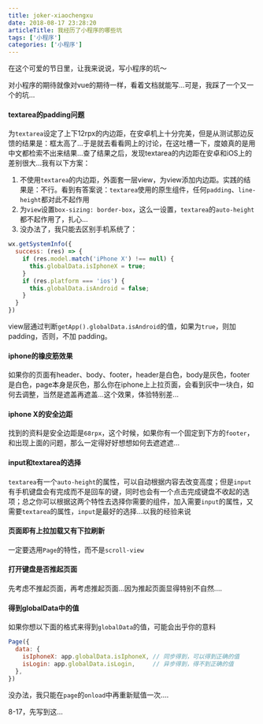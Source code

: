 ```yaml
---
title: joker-xiaochengxu
date: 2018-08-17 23:28:20
articleTitle: 我经历了小程序的哪些坑
tags: ['小程序']
categories: ['小程序']
---
```


在这个可爱的节日里，让我来说说，写小程序的坑～

对小程序的期待就像对vue的期待一样，看着文档就能写...可是，我踩了一个又一个的坑...

#### textarea的padding问题
为`textarea`设定了上下12rpx的内边距，在安卓机上十分完美，但是从测试那边反馈的结果是：框太高了...于是就去看看网上的讨论，在这吐槽一下，度娘真的是用中文都检索不出来结果...查了结果之后，发现textarea的内边距在安卓和iOS上的差别很大...我有以下方案：
1. 不使用`textarea`的内边距，外面套一层view，为view添加内边距。实践的结果是：不行。看到有答案说：`textarea`使用的原生组件，任何`padding`、`line-height`都对此不起作用
2. 为`view`设置`box-sizing: border-box`，这么一设置，`textarea`的`auto-height`都不起作用了，扎心...
3. 没办法了，我只能去区别手机系统了：
```js
wx.getSystemInfo({
  success: (res) => {
    if (res.model.match('iPhone X') !== null) {
      this.globalData.isIphoneX = true;
    }
    if (res.platform === 'ios') {
      this.globalData.isAndroid = false;
    }
  }
})
```
view层通过判断`getApp().globalData.isAndroid`的值，如果为`true`，则加padding，否则，不加 padding。

#### iphone的橡皮筋效果
如果你的页面有header、body、footer，header是白色，body是灰色，footer是白色，page本身是灰色，那么你在iphone上上拉页面，会看到灰中一块白，如何去调整，当然是遮盖再遮盖...这个效果，体验特别差...

#### iphone X的安全边距
找到的资料是安全边距是`68rpx`，这个时候，如果你有一个固定到下方的`footer`，和出现上面的问题，那么一定得好好想想如何去遮遮遮...

#### input和textarea的选择
`textarea`有一个`auto-height`的属性，可以自动根据内容去改变高度；但是`input`有手机键盘会有完成而不是回车的键，同时也会有一个点击完成键盘不收起的选项；总之你可以根据这两个特性去选择你需要的组件，加入需要`input`的属性，又需要`textarea`的属性，`input`是最好的选择...以我的经验来说

#### 页面即有上拉加载又有下拉刷新
一定要选用`Page`的特性，而不是`scroll-view`

#### 打开键盘是否推起页面
先考虑不推起页面，再考虑推起页面...因为推起页面显得特别不自然....

#### 得到globalData中的值
如果你想以下面的格式来得到`globalData`的值，可能会出乎你的意料
```js
Page({
  data: {
    isIphoneX: app.globalData.isIphoneX, // 同步得到，可以得到正确的值
    isLogin: app.globalData.isLogin,     // 异步得到，得不到正确的值
  },
})
```
没办法，我只能在`page`的`onload`中再重新赋值一次....

8-17，先写到这...




